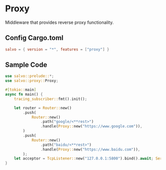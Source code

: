 # Proxy

Middleware that provides reverse proxy functionality.

## Config Cargo.toml

```toml
salvo = { version = "*", features = ["proxy"] }
```

## Sample Code

```rust
use salvo::prelude::*;
use salvo::proxy::Proxy;

#[tokio::main]
async fn main() {
    tracing_subscriber::fmt().init();

    let router = Router::new()
        .push(
            Router::new()
                .path("google/<**rest>")
                .handle(Proxy::new("https://www.google.com")),
        )
        .push(
            Router::new()
                .path("baidu/<**rest>")
                .handle(Proxy::new("https://www.baidu.com")),
        );
    let acceptor = TcpListener::new("127.0.0.1:5800").bind().await; Server::new(acceptor).serve(router).await;
}
```
